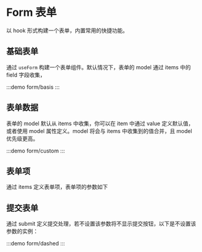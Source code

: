 # Form 表单

以 hook 形式构建一个表单，内置常用的快捷功能。

## 基础表单

通过 `useForm` 构建一个表单组件。默认情况下，表单的 model 通过 items 中的 field 字段收集，

:::demo form/basis
:::

## 表单数据

表单的 model 默认从 items 中收集，你可以在 item 中通过 value 定义默认值，或者使用 model 属性定义。model 将会与 items 中收集到的值合并，且 model 优先级更高。

:::demo form/custom
:::

## 表单项

通过 items 定义表单项，表单项的参数如下

## 提交表单

通过 submit 定义提交处理，若不设置该参数将不显示提交按钮，以下是不设置该参数的实例：

:::demo form/dashed
:::

